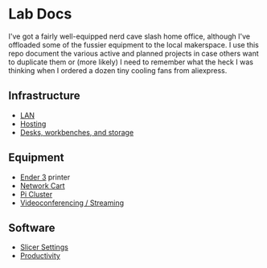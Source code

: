 # Lab Docs

I've got a fairly well-equipped nerd cave slash home office, although I've offloaded some of the fussier equipment to the local makerspace. I use this repo document the various active and planned projects in case others want to duplicate them or (more likely) I need to remember what the heck I was thinking when I ordered a dozen tiny cooling fans from aliexpress.

## Infrastructure
- [LAN](lan.md)
- [Hosting](hosting.md)
- [Desks, workbenches, and storage](surfaces.md)

## Equipment
- [Ender 3](ender3.md) printer
- [Network Cart](network-cart.md)
- [Pi Cluster](pi-cluster.md)
- [Videoconferencing / Streaming](streaming.md)

## Software
- [Slicer Settings](slicer.md)
- [Productivity](productivity.md)
